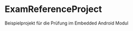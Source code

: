 ExamReferenceProject
====================

Beispielprojekt für die Prüfung im Embedded Android Modul
